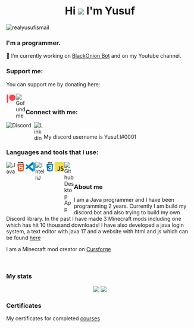 <h1 align="center">Hi <img src="https://media.giphy.com/media/hvRJCLFzcasrR4ia7z/giphy.gif" width="25px"> I'm Yusuf</h1>
<p align="left"> <img src="https://komarev.com/ghpvc/?username=realyusufismail&label=Profile%20views&color=0e75b6&style=flat" alt="realyusufismail" /> </p>

### I'm a programmer.
 🔭 I’m currently working on [BlackOnion Bot](https://github.com/Black0nion/BlackOnion-Bot) and on my Youtube channel.
 
### Support me:

You can support me by donating here:
<br/>
<br/>
[<img align="left" alt="Patreon" width="26px" src="images/Digital-Patreon-Logo_FieryCoral.png"/>][patreon]
[<img align="left" alt="Gofundme" width="26px" src="https://cdn.iconscout.com/icon/free/png-512/gofundme-3771023-3147640.png"/>][gofundme]
  <br/>
 
 ### Connect with me:
[<img align="left" alt="Discord" width="75px" src="https://img.shields.io/badge/My-Discord-%235865F2.svg"/>][discordme]
[<img align="left" alt="Linkdin" width="26px" src="https://content.linkedin.com/content/dam/me/business/en-us/amp/brand-site/v2/bg/LI-Bug.svg.original.svg"/>][linkdin]
<br>

My discord username is Yusuf.I#0001

 ### Languages and tools that i use:
 
 [<img align="left" alt="Java" width="26px" src="https://cdn.iconscout.com/icon/free/png-512/java-43-569305.png"/>][java]
 [<img align="left" alt="HTML 5" width="26px" src="https://raw.githubusercontent.com/github/explore/80688e429a7d4ef2fca1e82350fe8e3517d3494d/topics/html/html.png"/>][html]
[<img align="left" alt="Visual Studio Code" width="26px" src="https://raw.githubusercontent.com/github/explore/80688e429a7d4ef2fca1e82350fe8e3517d3494d/topics/visual-studio-code/visual-studio-code.png"/>][vscode]
[<img align="left" alt="IntelliJ" width="26px" src="https://cdn.iconscout.com/icon/free/png-512/intellij-idea-569199.png"/>][intellij]
[<img align="left" alt="CSS" width="26px" src="https://raw.githubusercontent.com/github/explore/80688e429a7d4ef2fca1e82350fe8e3517d3494d/topics/css/css.png"/>][css]
[<img align="left" alt="Javascript" width="26px" src="https://raw.githubusercontent.com/github/explore/80688e429a7d4ef2fca1e82350fe8e3517d3494d/topics/javascript/javascript.png"/>][javascript]
[<img align="left" alt="Github Desktop App" width="26px" src="https://upload.wikimedia.org/wikipedia/commons/thumb/a/ae/Github-desktop-logo-symbol.svg/120px-Github-desktop-logo-symbol.svg.png"/>][github_app]


 <br/>
<br/>
 

### About me
I am a Java programmer and I have been programming 2 years. Currently I am build my discord bot and also trying to build my own Discord library. In the past I have made 3 Minecraft mods including one which has hit 10 thousand downloads! I have also developed a java login system, a text editor with java 17 and a website with html and js which can be found [here](https://realyusufismail.github.io)

I am a Minecraft mod creator on [Cursforge](https://www.curseforge.com/members/realyusufismail/projects)

 <br/>

### My stats

<div align="center">
  <img height="180em" src="https://github-readme-stats.vercel.app/api?username=realyusufismail&count_private=true&show_icons=true&theme=dark" />
  <img height="180em" src="https://github-readme-stats.vercel.app/api/top-langs/?username=realyusufismail&count_private=true      &theme=dark&layout=compact&langs_count=6" />
</div>

### Certificates
My certificates for completed [courses](https://github.com/realyusufismail/Certificates)

[youtube]: https://www.youtube.com/channel/UC1RUkzjpWtp4w3OoMKh7pGg
[mod1]: https://www.curseforge.com/minecraft/mc-mods/ben-ten-mob-mod
[mod2]: https://www.curseforge.com/minecraft/mc-mods/creatuures
[discord]: https://discord.gg/DbnHnNKAwA
[vscode]: https://code.visualstudio.com
[java]: https://www.java.com
[html]: https://en.wikipedia.org/wiki/HTML
[css]: https://en.wikipedia.org/wiki/CSS
[javascript]: https://www.javascript.com
[nodejs]: https://nodejs.org
[intellij]: https://www.jetbrains.com/idea/
[atom]: https://atom.io/
[gofundme]: https://www.gofundme.com/manage/bvbqp-help-me-get-a-better-computer
[patreon]: https://www.patreon.com/yusufI
[opencollective]: https://opencollective.com/yusufi 
[github_app]: https://desktop.github.com
[linkdin]: https://www.linkedin.com/in/yusufarfanismail/
[discordme]: https://discord.com/users/422708001976221697



